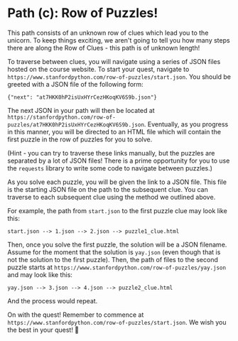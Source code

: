 # Path (c): Row of Puzzles!

This path consists of an unknown row of clues which lead you to the unicorn. To keep things exciting, we aren't going to tell you how many steps there are along the Row of Clues - this path is of unknown length!

To traverse between clues, you will navigate using a series of JSON files hosted on the course website. To start your quest, navigate to `https://www.stanfordpython.com/row-of-puzzles/start.json`. You should be greeted with a JSON file of the following form:

```
{"next": "at7HKK0hP2isUxHYrCezHKoqKV6S9b.json"}
```
The next JSON in your path will then be located at `https://stanfordpython.com/row-of-puzzles/at7HKK0hP2isUxHYrCezHKoqKV6S9b.json`. Eventually, as you progress in this manner, you will be directed to an HTML file which will contain the first puzzle in the row of puzzles for you to solve.

(Hint - you can try to traverse these links manually, but the puzzles are separated by a lot of JSON files! There is a prime opportunity for you to use the `requests` library to write some code to navigate between puzzles.)

As you solve each puzzle, you will be given the link to a JSON file. This file is the starting JSON file on the path to the subsequent clue. You can traverse to each subsequent clue using the method we outlined above.

For example, the path from `start.json` to the first puzzle clue may look like this:

```
start.json --> 1.json --> 2.json --> puzzle1_clue.html
```

Then, once you solve the first puzzle, the solution will be a JSON filename. Assume for the moment that the solution is `yay.json` (even though that is not the solution to the first puzzle). Then, the path of files to the second puzzle starts at `https://www.stanfordpython.com/row-of-puzzles/yay.json` and may look like this:

```
yay.json --> 3.json --> 4.json --> puzzle2_clue.html
```

And the process would repeat.

On with the quest! Remember to commence at `https://www.stanfordpython.com/row-of-puzzles/start.json`. We wish you the best in your quest! 🦄
